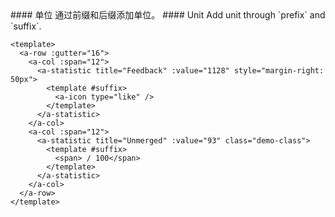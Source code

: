 <cn>
#### 单位
通过前缀和后缀添加单位。
</cn>

<us>
#### Unit
Add unit through `prefix` and `suffix`.
</us>

```vue
<template>
  <a-row :gutter="16">
    <a-col :span="12">
      <a-statistic title="Feedback" :value="1128" style="margin-right: 50px">
        <template #suffix>
          <a-icon type="like" />
        </template>
      </a-statistic>
    </a-col>
    <a-col :span="12">
      <a-statistic title="Unmerged" :value="93" class="demo-class">
        <template #suffix>
          <span> / 100</span>
        </template>
      </a-statistic>
    </a-col>
  </a-row>
</template>
```
